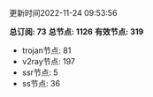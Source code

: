 更新时间2022-11-24 09:53:56

**总订阅: 73**
**总节点: 1126**
**有效节点: 319**
- trojan节点: 81
- v2ray节点: 197
- ssr节点: 5
- ss节点: 36
